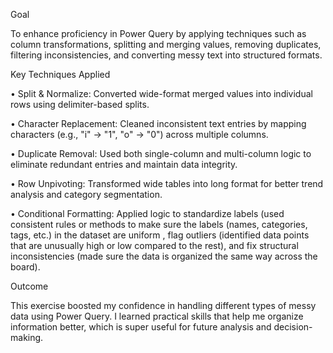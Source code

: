 Goal

To enhance proficiency in Power Query by applying techniques such as column transformations, splitting and merging values, removing duplicates, filtering inconsistencies, and converting messy text into structured formats.

Key Techniques Applied

•	Split & Normalize: Converted wide-format merged values into individual rows using delimiter-based splits.

•	Character Replacement: Cleaned inconsistent text entries by mapping characters (e.g., "i" → "1", "o" → "0") across multiple columns.

•	Duplicate Removal: Used both single-column and multi-column logic to eliminate redundant entries and maintain data integrity.

•	Row Unpivoting: Transformed wide tables into long format for better trend analysis and category segmentation.

•	Conditional Formatting: Applied logic to standardize labels (used consistent rules or methods to make sure the labels (names, categories, tags, etc.) in the dataset are uniform
, flag outliers (identified data points that are unusually high or low compared to the rest), and fix structural inconsistencies (made sure the data is organized the same way across the board).

Outcome

This exercise boosted my confidence in handling different types of messy data using Power Query. I learned practical skills that help me organize information better, which is super useful for future analysis and decision-making.
